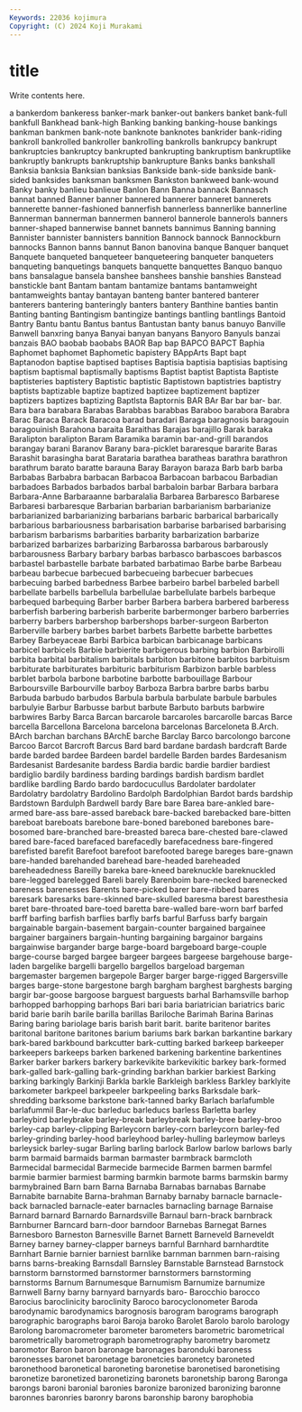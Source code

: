 ```yaml
---
Keywords: 22036 kojimura
Copyright: (C) 2024 Koji Murakami
---
```


# title

Write contents here.



a bankerdom bankeress banker-mark banker-out
bankers banket bank-full bankfull Bankhead bank-high Banking banking banking-house bankings
bankman bankmen bank-note banknote banknotes bankrider bank-riding bankroll bankrolled bankroller
bankrolling bankrolls bankrupcy bankrupt bankruptcies bankruptcy bankrupted bankrupting bankruptism bankruptlike
bankruptly bankrupts bankruptship bankrupture Banks banks bankshall Banksia banksia Banksian
banksias Bankside bank-side bankside bank-sided banksides banksman banksmen Bankston bankweed
bank-wound Banky banky banlieu banlieue Banlon Bann Banna bannack Bannasch
bannat banned Banner banner bannered bannerer banneret bannerets bannerette banner-fashioned
bannerfish bannerless bannerlike bannerline Bannerman bannerman bannermen bannerol bannerole bannerols
banners banner-shaped bannerwise bannet bannets bannimus Banning banning Bannister bannister
bannisters bannition Bannock bannock Bannockburn bannocks Bannon banns bannut Banon
banovina banque Banquer banquet Banquete banqueted banqueteer banqueteering banqueter banqueters
banqueting banquetings banquets banquette banquettes Banquo banquo bans bansalague bansela
banshee banshees banshie banshies Banstead banstickle bant Bantam bantam bantamize
bantams bantamweight bantamweights bantay bantayan banteng banter bantered banterer banterers
bantering banteringly banters bantery Banthine banties bantin Banting banting Bantingism
bantingize bantings bantling bantlings Bantoid Bantry Bantu bantu Bantus bantus
Bantustan banty banus banuyo Banville Banwell banxring banya Banyai banyan
banyans Banyoro Banyuls banzai banzais BAO baobab baobabs BAOR Bap
bap BAPCO BAPCT Baphia Baphomet baphomet Baphometic bapistery BAppArts Bapt
bapt Baptanodon baptise baptised baptises Baptisia baptisia baptisias baptising baptism
baptismal baptismally baptisms Baptist baptist Baptista Baptiste baptisteries baptistery Baptistic
baptistic Baptistown baptistries baptistry baptists baptizable baptize baptized baptizee baptizement
baptizer baptizers baptizes baptizing Baptlsta Baptornis BAR BAr Bar bar
bar- bar. Bara bara barabara Barabas Barabbas barabbas Baraboo barabora
Barabra Barac Baraca Barack Baracoa barad baradari Baraga baragnosis baragouin
baragouinish Barahona baraita Baraithas Barajas barajillo Barak baraka Baralipton baralipton
Baram Baramika baramin bar-and-grill barandos barangay barani Baranov Barany bara-picklet
bararesque bararite Baras Barashit barasingha barat Barataria barathea baratheas barathra
barathron barathrum barato baratte barauna Baray Barayon baraza Barb barb
barba Barbabas Barbabra barbacan Barbacoa Barbacoan barbacou Barbadian barbadoes Barbados
barbados barbal barbaloin barbar Barbara barbara Barbara-Anne Barbaraanne barbaralalia Barbarea
Barbaresco Barbarese Barbaresi barbaresque Barbarian barbarian barbarianism barbarianize barbarianized barbarianizing
barbarians barbaric barbarical barbarically barbarious barbariousness barbarisation barbarise barbarised barbarising
barbarism barbarisms barbarities barbarity barbarization barbarize barbarized barbarizes barbarizing Barbarossa
barbarous barbarously barbarousness Barbary barbary barbas barbasco barbascoes barbascos barbastel
barbastelle barbate barbated barbatimao Barbe barbe Barbeau barbeau barbecue barbecued
barbecueing barbecuer barbecues barbecuing barbed barbedness Barbee barbeiro barbel barbeled
barbell barbellate barbells barbellula barbellulae barbellulate barbels barbeque barbequed barbequing
Barber barber Barbera barbera barbered barberess barberfish barbering barberish barberite
barbermonger barbero barberries barberry barbers barbershop barbershops barber-surgeon Barberton Barberville
barbery barbes barbet barbets Barbette barbette barbettes Barbey Barbeyaceae Barbi
Barbica barbican barbicanage barbicans barbicel barbicels Barbie barbierite barbigerous barbing
barbion Barbirolli barbita barbital barbitalism barbitals barbiton barbitone barbitos barbituism
barbiturate barbiturates barbituric barbiturism Barbizon barble barbless barblet barbola barbone
barbotine barbotte barbouillage Barbour Barboursville Barbourville barboy Barboza Barbra barbre
barbs barbu Barbuda barbudo barbudos Barbula barbula barbulate barbule barbules
barbulyie Barbur Barbusse barbut barbute Barbuto barbuts barbwire barbwires Barby
Barca Barcan barcarole barcaroles barcarolle barcas Barce barcella Barcellona Barcelona
barcelona barcelonas Barceloneta B.Arch. BArch barchan barchans BArchE barche Barclay
Barco barcolongo barcone Barcoo Barcot Barcroft Barcus Bard bard bardane
bardash bardcraft Barde barde barded bardee Bardeen bardel bardelle Barden
bardes Bardesanism Bardesanist Bardesanite bardess Bardia bardic bardie bardier bardiest
bardiglio bardily bardiness barding bardings bardish bardism bardlet bardlike bardling
Bardo bardo bardocucullus Bardolater bardolater Bardolatry bardolatry Bardolino Bardolph Bardolphian
Bardot bards bardship Bardstown Bardulph Bardwell bardy Bare bare Barea
bare-ankled bare-armed bare-ass bare-assed bareback bare-backed barebacked bare-bitten bareboat bareboats
barebone bare-boned bareboned barebones bare-bosomed bare-branched bare-breasted bareca bare-chested bare-clawed
bared bare-faced barefaced barefacedly barefacedness bare-fingered barefisted barefit Barefoot barefoot
barefooted barege bareges bare-gnawn bare-handed barehanded barehead bare-headed bareheaded bareheadedness
Bareilly bareka bare-kneed bareknuckle bareknuckled bare-legged barelegged Bareli barely Barenboim
bare-necked barenecked bareness barenesses Barents bare-picked barer bare-ribbed bares baresark
baresarks bare-skinned bare-skulled baresma barest baresthesia baret bare-throated bare-toed baretta
bare-walled bare-worn barf barfed barff barfing barfish barflies barfly barfs
barful Barfuss barfy bargain bargainable bargain-basement bargain-counter bargained bargainee bargainer
bargainers bargain-hunting bargaining bargainor bargains bargainwise bargander barge barge-board bargeboard
barge-couple barge-course barged bargee bargeer bargees bargeese bargehouse barge-laden bargelike
bargelli bargello bargellos bargeload bargeman bargemaster bargemen bargepole Barger barger
barge-rigged Bargersville barges barge-stone bargestone bargh bargham barghest barghests barging
bargir bar-goose bargoose barguest barguests barhal Barhamsville barhop barhopped barhopping
barhops Bari bari baria bariatrician bariatrics baric barid barie barih
barile barilla barillas Bariloche Barimah Barina Barinas Baring baring bariolage
baris barish barit barit. barite baritenor barites baritonal baritone baritones
barium bariums bark barkan barkantine barkary bark-bared barkbound barkcutter bark-cutting
barked barkeep barkeeper barkeepers barkeeps barken barkened barkening barkentine barkentines
Barker barker barkers barkery barkevikite barkevikitic barkey bark-formed bark-galled bark-galling
bark-grinding barkhan barkier barkiest Barking barking barkingly Barkinji Barkla barkle
Barkleigh barkless Barkley barklyite barkometer barkpeel barkpeeler barkpeeling barks Barksdale
bark-shredding barksome barkstone bark-tanned barky Barlach barlafumble barlafummil Bar-le-duc barleduc
barleducs barless Barletta barley barleybird barleybrake barley-break barleybreak barley-bree barley-broo
barley-cap barley-clipping Barleycorn barley-corn barleycorn barley-fed barley-grinding barley-hood barleyhood barley-hulling
barleymow barleys barleysick barley-sugar Barling barling barlock Barlow barlow barlows
barly barm barmaid barmaids barman barmaster barmbrack barmcloth Barmecidal barmecidal
Barmecide barmecide Barmen barmen barmfel barmie barmier barmiest barming barmkin
barmote barms barmskin barmy barmybrained Barn barn Barna Barnaba Barnabas
barnabas Barnabe Barnabite barnabite Barna-brahman Barnaby barnaby barnacle barnacle-back barnacled
barnacle-eater barnacles barnacling barnage Barnaise Barnard barnard Barnardo Barnardsville Barnaul
barn-brack barnbrack Barnburner Barncard barn-door barndoor Barnebas Barnegat Barnes Barnesboro
Barneston Barnesville Barnet Barnett Barneveld Barneveldt Barney barney barney-clapper barneys
barnful Barnhard barnhardtite Barnhart Barnie barnier barniest barnlike barnman barnmen
barn-raising barns barns-breaking Barnsdall Barnsley Barnstable Barnstead Barnstock barnstorm barnstormed
barnstormer barnstormers barnstorming barnstorms Barnum Barnumesque Barnumism Barnumize barnumize Barnwell
Barny barny barnyard barnyards baro- Barocchio barocco Barocius baroclinicity baroclinity
Baroco barocyclonometer Baroda barodynamic barodynamics barognosis barogram barograms barograph barographic
barographs baroi Baroja baroko Barolet Barolo barolo barology Barolong baromacrometer
barometer barometers barometric barometrical barometrically barometrograph barometrography barometry barometz baromotor
Baron baron baronage baronages baronduki baroness baronesses baronet baronetage baronetcies
baronetcy baroneted baronethood baronetical baroneting baronetise baronetised baronetising baronetize baronetized
baronetizing baronets baronetship barong Baronga barongs baroni baronial baronies baronize
baronized baronizing baronne baronnes baronries baronry barons baronship barony barophobia
